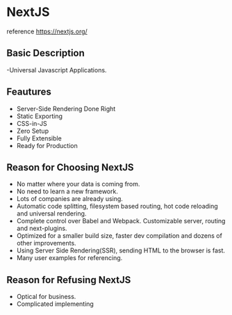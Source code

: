 # NextJS

reference
https://nextjs.org/

## Basic Description
 -Universal Javascript Applications.

## Feautures
- Server-Side Rendering Done Right
- Static Exporting
- CSS-in-JS
- Zero Setup
- Fully Extensible
- Ready for Production

## Reason for Choosing NextJS
- No matter where your data is coming from.
- No need to learn a new framework.
- Lots of companies are already using.
- Automatic code splitting, filesystem based routing, hot code reloading and universal rendering.
- Complete control over Babel and Webpack. Customizable server, routing and next-plugins.
- Optimized for a smaller build size, faster dev compilation and dozens of other improvements.
- Using Server Side Rendering(SSR), sending HTML to the browser is fast.
- Many user examples for referencing.

## Reason for Refusing NextJS
- Optical for business.
- Complicated implementing
